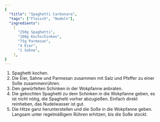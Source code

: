 ```yaml
---
{
  "title": "Spaghetti Carbonara",
  "tags": ["Fleisch", "Nudeln"],
  "ingredients":
    [
      "250g Spaghetti",
      "100g Kochschinken",
      "75g Parmesan",
      "4 Eier",
      "1 Sahne",
    ],
}
---
```


1. Spaghetti kochen.
2. Die Eier, Sahne und Parmesan zusammen mit Salz und Pfeffer zu einer Soße
   zusammenrühren.
3. Den gewürfelten Schinken in der Wokpfanne anbraten.
4. Die gekochten Spaghetti zu dem Schinken in die Wokpfanne geben, es ist nicht
   nötig, die Spaghetti vorher abzugießen. Einfach direkt reinheben, das
   Nudelwasser ist gut.
5. Die Hitze ganz herunterstellen und die Soße in die Wokpfanne geben. Langsam
   unter regelmäßigem Rühren erhitzen, bis die Soße stockt.
